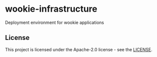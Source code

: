 # wookie-infrastructure
Deployment environment for wookie applications


## License

This project is licensed under the Apache-2.0 license - see the [LICENSE](https://github.com/nokia/wookie-infrastructure/blob/master/LICENSE).